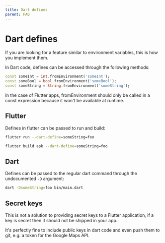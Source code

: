 ```yaml
---
title: Dart defines
parent: FAQ
---
```


# Dart defines

If you are looking for a feature similar to environment variables, this is how you implement them.

In Dart code, defines can be accessed through the following methods:

```dart
const someInt = int.fromEnvironment('someInt');
const someBool = bool.fromEnvironment('someBool');
const someString = String.fromEnvironment('someString');
```

In the case of Flutter apps, fromEnvironment should only be called in a const expression because it won't be
available at runtime.

## Flutter

Defines in flutter can be passed to run and build:

```sh
flutter run --dart-define=someString=foo
```

```sh
flutter build apk --dart-define=someString=foo
```

## Dart

Defines can be passed to the regular dart command through the undocumented `-D` argument:

```sh
dart -DsomeString=foo bin/main.dart
```

## Secret keys

This is not a solution to providing secret keys to a Flutter application, if a key is secret then it should not be
shipped in your app.

It's perfectly fine to include public keys in dart code and even push them to git, e.g. a token for the Google Maps API.